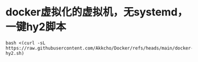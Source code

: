 # docker虚拟化的虚拟机，无systemd，一键hy2脚本
```
bash <(curl -sL https://raw.githubusercontent.com/Akkcho/Docker/refs/heads/main/docker-hy2.sh)
```
